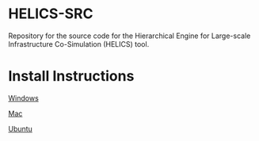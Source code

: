 # HELICS-SRC

Repository for the source code for the Hierarchical Engine for Large-scale Infrastructure Co-Simulation (HELICS) tool.

# Install Instructions

[Windows](./installing-on-windows.md)

[Mac](./installing-on-mac.md)

[Ubuntu](./installing-on-ubuntu.md)

